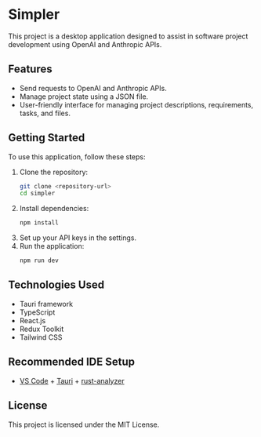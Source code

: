 # Simpler

This project is a desktop application designed to assist in software project development using OpenAI and Anthropic APIs.

## Features
- Send requests to OpenAI and Anthropic APIs.
- Manage project state using a JSON file.
- User-friendly interface for managing project descriptions, requirements, tasks, and files.

## Getting Started
To use this application, follow these steps:

1. Clone the repository:
   ```bash
   git clone <repository-url>
   cd simpler
   ```
2. Install dependencies:
   ```bash
   npm install
   ```
3. Set up your API keys in the settings.
4. Run the application:
   ```bash
   npm run dev
   ```

## Technologies Used
- Tauri framework
- TypeScript
- React.js
- Redux Toolkit
- Tailwind CSS

## Recommended IDE Setup
- [VS Code](https://code.visualstudio.com/) + [Tauri](https://marketplace.visualstudio.com/items?itemName=tauri-apps.tauri-vscode) + [rust-analyzer](https://marketplace.visualstudio.com/items?itemName=rust-lang.rust-analyzer)

## License
This project is licensed under the MIT License.